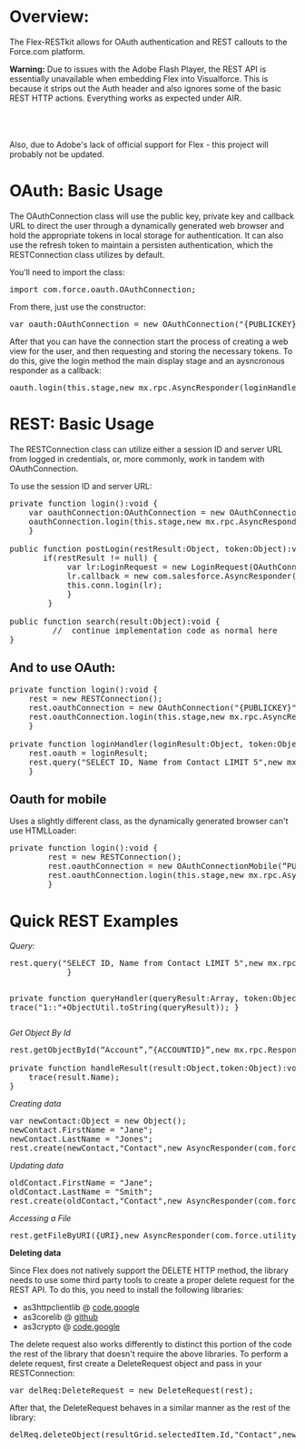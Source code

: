 <h1>Overview:</h1>
The Flex-RESTkit allows for OAuth authentication and REST callouts to the Force.com platform.

<P>
<B>Warning:</B> Due to issues with the Adobe Flash Player, the REST API is essentially unavailable when embedding Flex into Visualforce.  This is because it strips out the Auth header and also ignores some of the basic REST HTTP actions.  Everything works as expected under AIR.

<BR /><BR />	
Also, due to Adobe's lack of official support for Flex - this project will probably not be updated.
</P>	

<H1>OAuth: Basic Usage</H1>
The OAuthConnection class will use the public key, private key and callback URL to direct the user through a dynamically generated web browser and hold the appropriate tokens in local storage for authentication.  It can also use the refresh token to maintain a persisten authentication, which the RESTConnection class utilizes by default.

You’ll need to import the class:

<PRE>import com.force.oauth.OAuthConnection;</PRE>

From there, just use the constructor:

<PRE>var oauth:OAuthConnection = new OAuthConnection("{PUBLICKEY}","{PRIVATEKEY}","{CALLBACK}”);</PRE>

After that you can have the connection start the process of creating a web view for the user, and then requesting and storing the necessary tokens. To do this, give the login method the main display stage and an aysncronous responder as a callback:

<PRE>oauth.login(this.stage,new mx.rpc.AsyncResponder(loginHandler,com.force.utility.util.genericError));</PRE>


<H1>REST: Basic Usage</H1>
The RESTConnection class can utilize either a session ID and server URL from logged in credentials, or, more commonly, work in tandem with OAuthConnection.

To use the session ID and server URL:

<PRE>
private function login():void {
    var oauthConnection:OAuthConnection = new OAuthConnection("PUBLICKEY","PRIVATEKEY","CALLBACK");
    oauthConnection.login(this.stage,new mx.rpc.AsyncResponder(postLogin,com.force.utility.util.genericError));
    }
             
public function postLogin(restResult:Object, token:Object):void {
       if(restResult != null) {
            var lr:LoginRequest = new LoginRequest(OAuthConnection.SOAPLoginRequest());
            lr.callback = new com.salesforce.AsyncResponder( search, com.force.utility.util.genericError );
            this.conn.login(lr);
            }
        }
             
public function search(result:Object):void {
         //  continue implementation code as normal here
}
</PRE>

<H2>And to use OAuth:</H2>

<PRE>
private function login():void {
    rest = new RESTConnection();
    rest.oauthConnection = new OAuthConnection("{PUBLICKEY}","{PRIVATEKEY}","{CALLBACK}");
    rest.oauthConnection.login(this.stage,new mx.rpc.AsyncResponder(loginHandler,com.force.utility.util.genericError));
    }
             
private function loginHandler(loginResult:Object, token:Object):void {
    rest.oauth = loginResult;
    rest.query("SELECT ID, Name from Contact LIMIT 5",new mx.rpc.AsyncResponder(queryHandler,com.force.utility.util.genericError));
    }</PRE>

<H2>Oauth for mobile</H2> 
Uses a slightly different class, as the dynamically generated browser can't use HTMLLoader:
<PRE>
private function login():void {
        rest = new RESTConnection();
        rest.oauthConnection = new OAuthConnectionMobile(“PUBLICKEY","PRIVATEKEY","CALLBACKURL");
        rest.oauthConnection.login(this.stage,new mx.rpc.AsyncResponder(loginHandler,com.force.utility.util.genericError));
        }
</PRE>   

<H1>Quick REST Examples</H1>
<I>Query:</I>
<PRE>
rest.query("SELECT ID, Name from Contact LIMIT 5",new mx.rpc.AsyncResponder(queryHandler,com.force.utility.util.genericError));
			}
			
private function queryHandler(queryResult:Array, token:Object):void {
	trace("1::"+ObjectUtil.toString(queryResult));
	}
</PRE>
<I>Get Object By Id</I>
<PRE>
rest.getObjectById(“Account”,”{ACCOUNTID}”,new mx.rpc.Responder(handleResult,com.force.utility.util.genericError));

private function handleResult(result:Object,token:Object):void {
	trace(result.Name);
}
</PRE>
<I>Creating data</I>
<PRE>
var newContact:Object = new Object();
newContact.FirstName = "Jane";
newContact.LastName = "Jones";
rest.create(newContact,"Contact",new AsyncResponder(com.force.utility.util.genericTrace,com.force.utility.util.genericError));
</PRE>
<I>Updating data</I>
<PRE>oldContact.FirstName = "Jane";
oldContact.LastName = "Smith";
rest.create(oldContact,"Contact",new AsyncResponder(com.force.utility.util.genericTrace,com.force.utility.util.genericError));</PRE>
<I>Accessing a File</I>
<PRE>rest.getFileByURI({URI},new AsyncResponder(com.force.utility.util.genericTrace,com.force.utility.util.genericError));
</PRE>

<B>Deleting data</B>
<P>
Since Flex does not natively support the DELETE HTTP method, the library needs to use some third party tools to create a proper delete request for the REST API.  To do this, you need to install the following libraries:
<UL>
 <LI>as3httpclientlib @ <a href="http://code.google.com/p/as3httpclientlib/">code.google</a></LI>
 <LI>as3corelib @ <a href="https://github.com/mikechambers/as3corelib">github</a></LI>
 <LI>as3crypto @ <a href="http://code.google.com/p/as3crypto/">code.google</a></LI>
</UL>

The delete request also works differently to distinct this portion of the code the rest of the library that doesn't require the above libraries.  To perform a delete request, first create a DeleteRequest object and pass in your RESTConnection:

<PRE>var delReq:DeleteRequest = new DeleteRequest(rest);</PRE>

After that, the DeleteRequest behaves in a similar manner as the rest of the library:

<PRE>delReq.deleteObject(resultGrid.selectedItem.Id,"Contact",new AsyncResponder(refreshData,com.force.utility.util.genericError));</PRE>		

</P>
